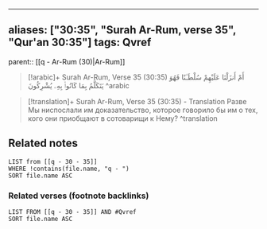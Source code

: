 
---
aliases: ["30:35", "Surah Ar-Rum, verse 35", "Qur'an 30:35"]
tags: Qvref
---

parent:: [[q - Ar-Rum (30)|Ar-Rum]]

> [!arabic]+ Surah Ar-Rum, Verse 35 (30:35)
> <span class="quran-arabic">أَمْ أَنزَلْنَا عَلَيْهِمْ سُلْطَـٰنًا فَهُوَ يَتَكَلَّمُ بِمَا كَانُوا۟ بِهِۦ يُشْرِكُونَ</span>
^arabic

> [!translation]+ Surah Ar-Rum, Verse 35 (30:35) - Translation
> Разве Мы ниспослали им доказательство, которое говорило бы им о тех, кого они приобщают в сотоварищи к Нему?
^translation



## Related notes
```dataview
LIST from [[q - 30 - 35]]
WHERE !contains(file.name, "q - ")
SORT file.name ASC
```

### Related verses (footnote backlinks)
```dataview
LIST FROM [[q - 30 - 35]] AND #Qvref
SORT file.name ASC
```

